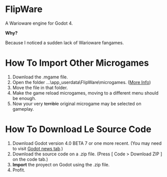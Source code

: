 # FlipWare

A Warioware engine for Godot 4.

**Why?**

Because I noticed a sudden lack of Warioware fangames.



# How To Import Other Microgames
1. Download the .mgame file.
2. Open the folder ...\app_userdata\FlipWare\microgames. ([More Info](https://docs.godotengine.org/en/latest/tutorials/io/data_paths.html#doc-data-paths))
3. Move the file in that folder.
4. Make the game reload microgames, moving to a different menu should be enough.
5. Now your very ~~terrible~~ original microgame may be selected on gameplay.


# How To Download Le Source Code
1. Download Godot version 4.0 BETA 7 or one more recent. (You may need to visit [Godot news tab](https://godotengine.org/news/default/1).)
2. Download the source code on a .zip file. (Press [ Code > Download ZIP ] on the code tab.)
3. **Import** the proyect on Godot using the .zip file.
4. Profit.
